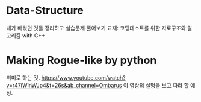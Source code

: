 # Data-Structure
내가 배웠던 것들 정리하고 실습문제 풀어보기
교재: 코딩테스트를 위한 자료구조와 알고리즘 with C++

# Making Rogue-like by python
취미로 하는 것.
https://www.youtube.com/watch?v=r47iWInWJp4&t=26s&ab_channel=Ombarus 이 영상의 설명을 보고 따라 할 예정.
